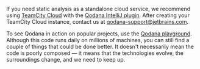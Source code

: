 [//]: # (title: Qodana as a Service)

If you need static analysis as a standalone cloud service, we recommend using [TeamCity Cloud](https://www.jetbrains.com/teamcity/cloud/) with the [Qodana IntelliJ plugin](qodana-teamcity-plugin.md). After creating your TeamCity Cloud instance, contact us at [qodana-support@jetbrains.com](mailto:qodana-support@jetbrains.com).

To see Qodana in action on popular projects, use the [Qodana playground](https://qodana.teamcity.com). Although this code runs daily on millions of machines, you can still find a couple of things that could be done better. It doesn't necessarily mean the code is poorly composed&nbsp;&mdash; it means that the technologies evolve, the surroundings change, and we need to keep up.